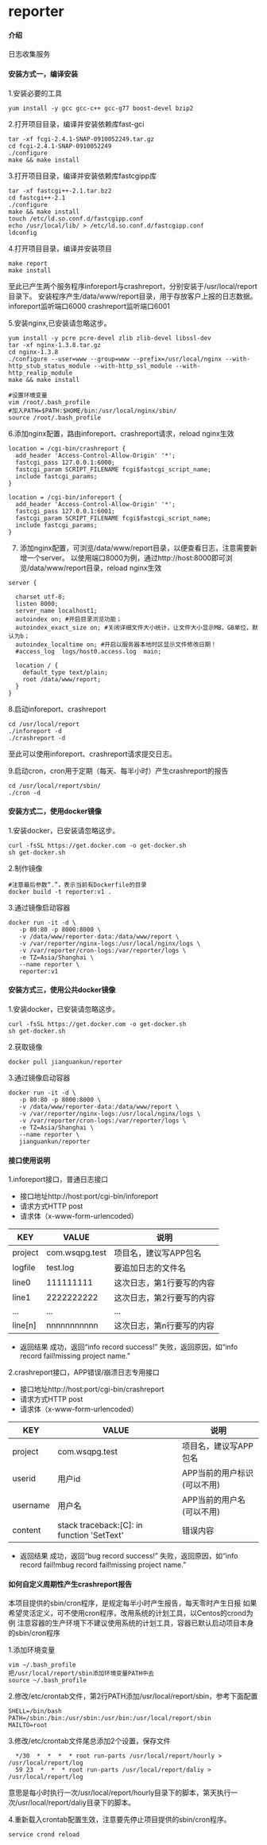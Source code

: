 # reporter

#### 介绍
日志收集服务


#### 安装方式一，编译安装

1.安装必要的工具

```
yum install -y gcc gcc-c++ gcc-g77 boost-devel bzip2
```

2.打开项目目录，编译并安装依赖库fast-gci

```
tar -xf fcgi-2.4.1-SNAP-0910052249.tar.gz
cd fcgi-2.4.1-SNAP-0910052249
./configure
make && make install
```

3.打开项目目录，编译并安装依赖库fastcgipp库

```
tar -xf fastcgi++-2.1.tar.bz2
cd fastcgi++-2.1
./configure
make && make install
touch /etc/ld.so.conf.d/fastcgipp.conf
echo /usr/local/lib/ > /etc/ld.so.conf.d/fastcgipp.conf
ldconfig
```

4.打开项目目录，编译并安装项目

```
make report
make install
```

至此已产生两个服务程序inforeport与crashreport，分别安装于/usr/local/report目录下。
安装程序产生/data/www/report目录，用于存放客户上报的日志数据。
inforeport监听端口6000
crashreport监听端口6001

5.安装nginx,已安装请忽略这步。

```
yum install -y pcre pcre-devel zlib zlib-devel libssl-dev
tar -xf nginx-1.3.8.tar.gz
cd nginx-1.3.8
./configure --user=www --group=www --prefix=/usr/local/nginx --with-http_stub_status_module --with-http_ssl_module --with-http_realip_module
make && make install

#设置环境变量
vim /root/.bash_profile
#加入PATH=$PATH:$HOME/bin:/usr/local/nginx/sbin/
source /root/.bash_profile
```

6.添加nginx配置，路由inforeport、crashreport请求，reload nginx生效

```
location = /cgi-bin/crashreport {
  add_header 'Access-Control-Allow-Origin' '*';
  fastcgi_pass 127.0.0.1:6000;
  fastcgi_param SCRIPT_FILENAME fcgi$fastcgi_script_name;
  include fastcgi_params;
}

location = /cgi-bin/inforeport {
  add_header 'Access-Control-Allow-Origin' '*';
  fastcgi_pass 127.0.0.1:6001;
  fastcgi_param SCRIPT_FILENAME fcgi$fastcgi_script_name;
  include fastcgi_params;
}
```

7. 添加nginx配置，可浏览/data/www/report目录，以便查看日志，注意需要新增一个server。
以使用端口8000为例，通过http://host:8000即可浏览/data/www/report目录，reload nginx生效

```
server {

  charset utf-8;
  listen 8000;
  server_name localhost1;
  autoindex on; #开启目录浏览功能；
  autoindex_exact_size on; #关闭详细文件大小统计，让文件大小显示MB，GB单位，默认为b；
  autoindex_localtime on; #开启以服务器本地时区显示文件修改日期！
  #access_log  logs/host0.access.log  main;

  location / {
    default_type text/plain;
    root /data/www/report;
  }
}
```

8.启动inforeport、crashreport

```
cd /usr/local/report
./inforeport -d
./crashreport -d
```
至此可以使用inforeport、crashreport请求提交日志。

9.启动cron，cron用于定期（每天、每半小时）产生crashreport的报告
```
cd /usr/local/report/sbin/
./cron -d
```

#### 安装方式二，使用docker镜像

1.安装docker，已安装请忽略这步。

```
curl -fsSL https://get.docker.com -o get-docker.sh
sh get-docker.sh
```

2.制作镜像

```
#注意最后参数“.”，表示当前有Dockerfile的目录
docker build -t reporter:v1 .
```

3.通过镜像启动容器

```
docker run -it -d \
   -p 80:80 -p 8000:8000 \
   -v /data/www/reporter-data:/data/www/report \
   -v /var/reporter/nginx-logs:/usr/local/nginx/logs \
   -v /var/reporter/cron-logs:/var/reporter/logs \
   -e TZ=Asia/Shanghai \
   --name reporter \
   reporter:v1
```

#### 安装方式三，使用公共docker镜像

1.安装docker，已安装请忽略这步。

```
curl -fsSL https://get.docker.com -o get-docker.sh
sh get-docker.sh
```

2.获取镜像

```
docker pull jianguankun/reporter
```

3.通过镜像启动容器

```
docker run -it -d \
   -p 80:80 -p 8000:8000 \
   -v /data/www/reporter-data:/data/www/report \
   -v /var/reporter/nginx-logs:/usr/local/nginx/logs \
   -v /var/reporter/cron-logs:/var/reporter/logs \
   -e TZ=Asia/Shanghai \
   --name reporter \
   jianguankun/reporter
```

#### 接口使用说明

1.inforeport接口，普通日志接口
- 接口地址http://host:port/cgi-bin/inforeport
- 请求方式HTTP post
- 请求体（x-www-form-urlencoded）

| KEY     | VALUE          | 说明            |
|---------|----------------|---------------|
| project | com.wsqpg.test | 项目名，建议写APP包名  |
| logfile | test.log       | 要追加日志的文件名     |
| line0   | 111111111      | 这次日志，第1行要写的内容 |
| line1   | 2222222222     | 这次日志，第2行要写的内容 |
| ...   | ...     | ... |
| line[n]   | nnnnnnnnnnn     | 这次日志，第n行要写的内容 |

- 返回结果
成功，返回“info record success!”
失败，返回原因，如“info record fail!missing project name.”

2.crashreport接口，APP错误/崩溃日志专用接口
- 接口地址http://host:port/cgi-bin/crashreport
- 请求方式HTTP post
- 请求体（x-www-form-urlencoded）

| KEY     | VALUE          | 说明            |
|---------|----------------|---------------|
| project | com.wsqpg.test | 项目名，建议写APP包名  |
| userid| 用户id       | APP当前的用户标识(可以不用)     |
| username| 用户名| APP当前的用户名(可以不用) |
| content| stack traceback:[C]: in function 'SetText'     | 错误内容 |

- 返回结果
成功，返回“bug record success!”
失败，返回原因，如“info record fail!mbug record fail!missing project name.”

#### 如何自定义周期性产生crashreport报告

本项目提供的sbin/cron程序，是规定每半小时产生报告，每天零时产生日报
如果希望灵活定义，可不使用cron程序，改用系统的计划工具，以Centos的crond为例
注意容器的生产环境下不建议使用系统的计划工具，容器已默认启动项目本身的sbin/cron程序

1.添加环境变量
```
vim ~/.bash_profile
把/usr/local/report/sbin添加环境变量PATH中去
source ~/.bash_profile
```
2.修改/etc/crontab文件，第2行PATH添加/usr/local/report/sbin，参考下面配置

```
SHELL=/bin/bash
PATH=/sbin:/bin:/usr/sbin:/usr/bin:/usr/local/report/sbin
MAILTO=root
```

3.修改/etc/crontab文件尾总添加2个设置，保存文件

```
  */30  *  *  *  * root run-parts /usr/local/report/hourly > /usr/local/report/log
  59 23  *  *  * root run-parts /usr/local/report/daliy > /usr/local/report/log
```
意思是每小时执行一次/usr/local/report/hourly目录下的脚本，第天执行一次/usr/local/report/daliy目录下的脚本。

4.重新载入crontab配置生效，注意要先停止项目提供的sbin/cron程序。

```
service crond reload
```

